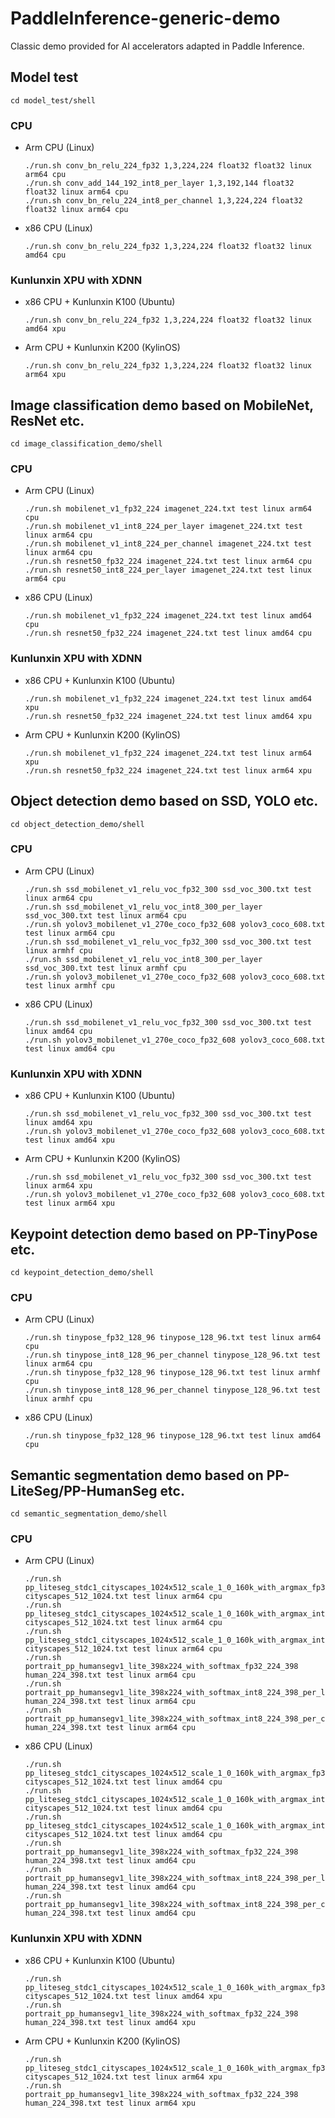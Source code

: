 # PaddleInference-generic-demo
Classic demo provided for AI accelerators adapted in Paddle Inference.
## Model test
```
cd model_test/shell
```
### CPU
- Arm CPU (Linux)
  ```
  ./run.sh conv_bn_relu_224_fp32 1,3,224,224 float32 float32 linux arm64 cpu
  ./run.sh conv_add_144_192_int8_per_layer 1,3,192,144 float32 float32 linux arm64 cpu
  ./run.sh conv_bn_relu_224_int8_per_channel 1,3,224,224 float32 float32 linux arm64 cpu
  ```
- x86 CPU (Linux)
  ```
  ./run.sh conv_bn_relu_224_fp32 1,3,224,224 float32 float32 linux amd64 cpu
  ```
### Kunlunxin XPU with XDNN
- x86 CPU + Kunlunxin K100 (Ubuntu)
  ```
  ./run.sh conv_bn_relu_224_fp32 1,3,224,224 float32 float32 linux amd64 xpu
  ```
- Arm CPU + Kunlunxin K200 (KylinOS)
  ```
  ./run.sh conv_bn_relu_224_fp32 1,3,224,224 float32 float32 linux arm64 xpu
  ```

## Image classification demo based on MobileNet, ResNet etc.
```
cd image_classification_demo/shell
```
### CPU
- Arm CPU (Linux)
  ```
  ./run.sh mobilenet_v1_fp32_224 imagenet_224.txt test linux arm64 cpu
  ./run.sh mobilenet_v1_int8_224_per_layer imagenet_224.txt test linux arm64 cpu
  ./run.sh mobilenet_v1_int8_224_per_channel imagenet_224.txt test linux arm64 cpu
  ./run.sh resnet50_fp32_224 imagenet_224.txt test linux arm64 cpu
  ./run.sh resnet50_int8_224_per_layer imagenet_224.txt test linux arm64 cpu
  ```
- x86 CPU (Linux)
  ```
  ./run.sh mobilenet_v1_fp32_224 imagenet_224.txt test linux amd64 cpu
  ./run.sh resnet50_fp32_224 imagenet_224.txt test linux amd64 cpu
  ```
### Kunlunxin XPU with XDNN
- x86 CPU + Kunlunxin K100 (Ubuntu)
  ```
  ./run.sh mobilenet_v1_fp32_224 imagenet_224.txt test linux amd64 xpu
  ./run.sh resnet50_fp32_224 imagenet_224.txt test linux amd64 xpu
  ```
- Arm CPU + Kunlunxin K200 (KylinOS)
  ```
  ./run.sh mobilenet_v1_fp32_224 imagenet_224.txt test linux arm64 xpu
  ./run.sh resnet50_fp32_224 imagenet_224.txt test linux arm64 xpu
  ```

## Object detection demo based on SSD, YOLO etc.
```
cd object_detection_demo/shell
```
### CPU
- Arm CPU (Linux)
  ```
  ./run.sh ssd_mobilenet_v1_relu_voc_fp32_300 ssd_voc_300.txt test linux arm64 cpu
  ./run.sh ssd_mobilenet_v1_relu_voc_int8_300_per_layer ssd_voc_300.txt test linux arm64 cpu
  ./run.sh yolov3_mobilenet_v1_270e_coco_fp32_608 yolov3_coco_608.txt test linux arm64 cpu
  ./run.sh ssd_mobilenet_v1_relu_voc_fp32_300 ssd_voc_300.txt test linux armhf cpu
  ./run.sh ssd_mobilenet_v1_relu_voc_int8_300_per_layer ssd_voc_300.txt test linux armhf cpu
  ./run.sh yolov3_mobilenet_v1_270e_coco_fp32_608 yolov3_coco_608.txt test linux armhf cpu
  ```
- x86 CPU (Linux)
  ```
  ./run.sh ssd_mobilenet_v1_relu_voc_fp32_300 ssd_voc_300.txt test linux amd64 cpu
  ./run.sh yolov3_mobilenet_v1_270e_coco_fp32_608 yolov3_coco_608.txt test linux amd64 cpu
  ```
### Kunlunxin XPU with XDNN
- x86 CPU + Kunlunxin K100 (Ubuntu)
  ```
  ./run.sh ssd_mobilenet_v1_relu_voc_fp32_300 ssd_voc_300.txt test linux amd64 xpu
  ./run.sh yolov3_mobilenet_v1_270e_coco_fp32_608 yolov3_coco_608.txt test linux amd64 xpu
  ```
- Arm CPU + Kunlunxin K200 (KylinOS)
  ```
  ./run.sh ssd_mobilenet_v1_relu_voc_fp32_300 ssd_voc_300.txt test linux arm64 xpu
  ./run.sh yolov3_mobilenet_v1_270e_coco_fp32_608 yolov3_coco_608.txt test linux arm64 xpu
  ```

## Keypoint detection demo based on PP-TinyPose etc.
```
cd keypoint_detection_demo/shell
```
### CPU
- Arm CPU (Linux)
  ```
  ./run.sh tinypose_fp32_128_96 tinypose_128_96.txt test linux arm64 cpu
  ./run.sh tinypose_int8_128_96_per_channel tinypose_128_96.txt test linux arm64 cpu
  ./run.sh tinypose_fp32_128_96 tinypose_128_96.txt test linux armhf cpu
  ./run.sh tinypose_int8_128_96_per_channel tinypose_128_96.txt test linux armhf cpu
  ```
- x86 CPU (Linux)
  ```
  ./run.sh tinypose_fp32_128_96 tinypose_128_96.txt test linux amd64 cpu
  ```

## Semantic segmentation demo based on PP-LiteSeg/PP-HumanSeg etc.
```
cd semantic_segmentation_demo/shell
```
### CPU
- Arm CPU (Linux)
  ```
  ./run.sh pp_liteseg_stdc1_cityscapes_1024x512_scale_1_0_160k_with_argmax_fp32_512_1024 cityscapes_512_1024.txt test linux arm64 cpu
  ./run.sh pp_liteseg_stdc1_cityscapes_1024x512_scale_1_0_160k_with_argmax_int8_512_1024_per_layer cityscapes_512_1024.txt test linux arm64 cpu
  ./run.sh pp_liteseg_stdc1_cityscapes_1024x512_scale_1_0_160k_with_argmax_int8_512_1024_per_channel cityscapes_512_1024.txt test linux arm64 cpu
  ./run.sh portrait_pp_humansegv1_lite_398x224_with_softmax_fp32_224_398 human_224_398.txt test linux arm64 cpu
  ./run.sh portrait_pp_humansegv1_lite_398x224_with_softmax_int8_224_398_per_layer human_224_398.txt test linux arm64 cpu
  ./run.sh portrait_pp_humansegv1_lite_398x224_with_softmax_int8_224_398_per_channel human_224_398.txt test linux arm64 cpu
  ```
- x86 CPU (Linux)
  ```
  ./run.sh pp_liteseg_stdc1_cityscapes_1024x512_scale_1_0_160k_with_argmax_fp32_512_1024 cityscapes_512_1024.txt test linux amd64 cpu
  ./run.sh pp_liteseg_stdc1_cityscapes_1024x512_scale_1_0_160k_with_argmax_int8_512_1024_per_layer cityscapes_512_1024.txt test linux amd64 cpu
  ./run.sh pp_liteseg_stdc1_cityscapes_1024x512_scale_1_0_160k_with_argmax_int8_512_1024_per_channel cityscapes_512_1024.txt test linux amd64 cpu
  ./run.sh portrait_pp_humansegv1_lite_398x224_with_softmax_fp32_224_398 human_224_398.txt test linux amd64 cpu
  ./run.sh portrait_pp_humansegv1_lite_398x224_with_softmax_int8_224_398_per_layer human_224_398.txt test linux amd64 cpu
  ./run.sh portrait_pp_humansegv1_lite_398x224_with_softmax_int8_224_398_per_channel human_224_398.txt test linux amd64 cpu
  ```
### Kunlunxin XPU with XDNN
- x86 CPU + Kunlunxin K100 (Ubuntu)
  ```
  ./run.sh pp_liteseg_stdc1_cityscapes_1024x512_scale_1_0_160k_with_argmax_fp32_512_1024 cityscapes_512_1024.txt test linux amd64 xpu
  ./run.sh portrait_pp_humansegv1_lite_398x224_with_softmax_fp32_224_398 human_224_398.txt test linux amd64 xpu
  ```
- Arm CPU + Kunlunxin K200 (KylinOS)
  ```
  ./run.sh pp_liteseg_stdc1_cityscapes_1024x512_scale_1_0_160k_with_argmax_fp32_512_1024 cityscapes_512_1024.txt test linux arm64 xpu
  ./run.sh portrait_pp_humansegv1_lite_398x224_with_softmax_fp32_224_398 human_224_398.txt test linux arm64 xpu
  ```
